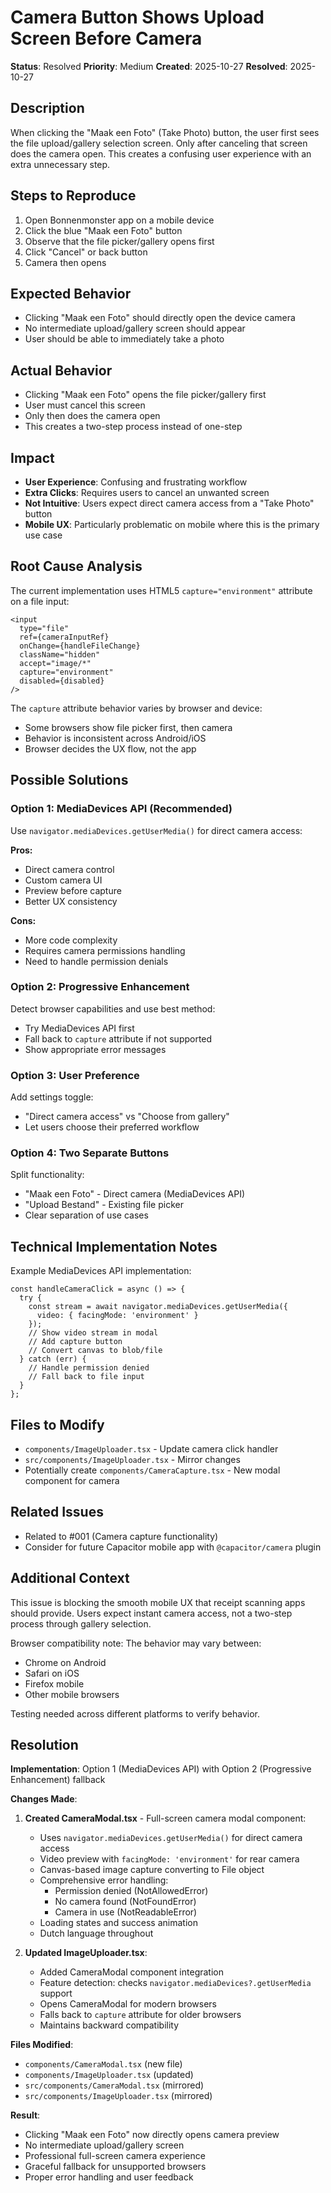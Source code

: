 # Camera Button Shows Upload Screen Before Camera

**Status**: Resolved
**Priority**: Medium
**Created**: 2025-10-27
**Resolved**: 2025-10-27

## Description

When clicking the "Maak een Foto" (Take Photo) button, the user first sees the file upload/gallery selection screen. Only after canceling that screen does the camera open. This creates a confusing user experience with an extra unnecessary step.

## Steps to Reproduce

1. Open Bonnenmonster app on a mobile device
2. Click the blue "Maak een Foto" button
3. Observe that the file picker/gallery opens first
4. Click "Cancel" or back button
5. Camera then opens

## Expected Behavior

- Clicking "Maak een Foto" should directly open the device camera
- No intermediate upload/gallery screen should appear
- User should be able to immediately take a photo

## Actual Behavior

- Clicking "Maak een Foto" opens the file picker/gallery first
- User must cancel this screen
- Only then does the camera open
- This creates a two-step process instead of one-step

## Impact

- **User Experience**: Confusing and frustrating workflow
- **Extra Clicks**: Requires users to cancel an unwanted screen
- **Not Intuitive**: Users expect direct camera access from a "Take Photo" button
- **Mobile UX**: Particularly problematic on mobile where this is the primary use case

## Root Cause Analysis

The current implementation uses HTML5 `capture="environment"` attribute on a file input:

```tsx
<input
  type="file"
  ref={cameraInputRef}
  onChange={handleFileChange}
  className="hidden"
  accept="image/*"
  capture="environment"
  disabled={disabled}
/>
```

The `capture` attribute behavior varies by browser and device:
- Some browsers show file picker first, then camera
- Behavior is inconsistent across Android/iOS
- Browser decides the UX flow, not the app

## Possible Solutions

### Option 1: MediaDevices API (Recommended)
Use `navigator.mediaDevices.getUserMedia()` for direct camera access:

**Pros:**
- Direct camera control
- Custom camera UI
- Preview before capture
- Better UX consistency

**Cons:**
- More code complexity
- Requires camera permissions handling
- Need to handle permission denials

### Option 2: Progressive Enhancement
Detect browser capabilities and use best method:
- Try MediaDevices API first
- Fall back to `capture` attribute if not supported
- Show appropriate error messages

### Option 3: User Preference
Add settings toggle:
- "Direct camera access" vs "Choose from gallery"
- Let users choose their preferred workflow

### Option 4: Two Separate Buttons
Split functionality:
- "Maak een Foto" - Direct camera (MediaDevices API)
- "Upload Bestand" - Existing file picker
- Clear separation of use cases

## Technical Implementation Notes

Example MediaDevices API implementation:

```tsx
const handleCameraClick = async () => {
  try {
    const stream = await navigator.mediaDevices.getUserMedia({
      video: { facingMode: 'environment' }
    });
    // Show video stream in modal
    // Add capture button
    // Convert canvas to blob/file
  } catch (err) {
    // Handle permission denied
    // Fall back to file input
  }
};
```

## Files to Modify

- `components/ImageUploader.tsx` - Update camera click handler
- `src/components/ImageUploader.tsx` - Mirror changes
- Potentially create `components/CameraCapture.tsx` - New modal component for camera

## Related Issues

- Related to #001 (Camera capture functionality)
- Consider for future Capacitor mobile app with `@capacitor/camera` plugin

## Additional Context

This issue is blocking the smooth mobile UX that receipt scanning apps should provide. Users expect instant camera access, not a two-step process through gallery selection.

Browser compatibility note: The behavior may vary between:
- Chrome on Android
- Safari on iOS
- Firefox mobile
- Other mobile browsers

Testing needed across different platforms to verify behavior.

## Resolution

**Implementation**: Option 1 (MediaDevices API) with Option 2 (Progressive Enhancement) fallback

**Changes Made**:

1. **Created CameraModal.tsx** - Full-screen camera modal component:
   - Uses `navigator.mediaDevices.getUserMedia()` for direct camera access
   - Video preview with `facingMode: 'environment'` for rear camera
   - Canvas-based image capture converting to File object
   - Comprehensive error handling:
     - Permission denied (NotAllowedError)
     - No camera found (NotFoundError)
     - Camera in use (NotReadableError)
   - Loading states and success animation
   - Dutch language throughout

2. **Updated ImageUploader.tsx**:
   - Added CameraModal component integration
   - Feature detection: checks `navigator.mediaDevices?.getUserMedia` support
   - Opens CameraModal for modern browsers
   - Falls back to `capture` attribute for older browsers
   - Maintains backward compatibility

**Files Modified**:
- `components/CameraModal.tsx` (new file)
- `components/ImageUploader.tsx` (updated)
- `src/components/CameraModal.tsx` (mirrored)
- `src/components/ImageUploader.tsx` (mirrored)

**Result**:
- Clicking "Maak een Foto" now directly opens camera preview
- No intermediate upload/gallery screen
- Professional full-screen camera experience
- Graceful fallback for unsupported browsers
- Proper error handling and user feedback
